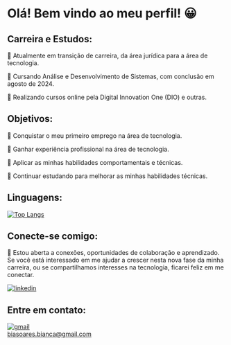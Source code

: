 # Olá! Bem vindo ao meu perfil! 😀

## Carreira e Estudos:
📌 Atualmente em transição de carreira, da área jurídica para a área de tecnologia.

📌 Cursando Análise e Desenvolvimento de Sistemas, com conclusão em agosto de 2024.

📌 Realizando cursos online pela Digital Innovation One (DIO) e outras.  

## Objetivos:
📌 Conquistar o meu primeiro emprego na área de tecnologia.

📌 Ganhar experiência profissional na área de tecnologia.

📌 Aplicar as minhas habilidades comportamentais e técnicas.

📌 Continuar estudando para melhorar as minhas habilidades técnicas.

## Linguagens:
[![Top Langs](https://github-readme-stats.vercel.app/api/top-langs/?username=hsoaresbianca)](https://github.com/hsoaresbianca/github-readme-stats)

## Conecte-se comigo:
📌 Estou aberta a conexões, oportunidades de colaboração e aprendizado. Se você está interessado em me ajudar a crescer nesta nova fase da minha carreira, ou se compartilhamos interesses na tecnologia, ficarei feliz em me conectar.

[![linkedin](https://img.shields.io/badge/linkedin-blue?style=for-the-badge&logo=linkedin&logoColor=white)](https://www.linkedin.com/in/hsoaresbianca/)

## Entre em contato:
[![gmail](https://img.shields.io/badge/gmail-red?style=for-the-badge&logo=gmail&logoColor=white)](mailto:biasoares.bianca@gmail.com) 
<br>biasoares.bianca@gmail.com
